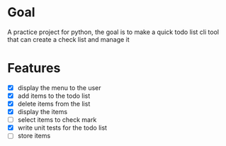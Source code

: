 # Goal

A practice project for python, the goal is to make a quick todo list cli tool that can create a check list and manage it

# Features

- [x] display the menu to the user
- [x] add items to the todo list
- [x] delete items from the list
- [x] display the items
- [ ] select items to check mark
- [x] write unit tests for the todo list
- [ ] store items

